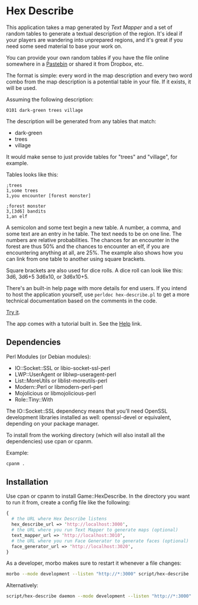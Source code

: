 # Hex Describe

This application takes a map generated by *Text Mapper* and a set of
random tables to generate a textual description of the region. It's
ideal if your players are wandering into unprepared regions, and it's
great if you need some seed material to base your work on.

You can provide your own random tables if you have the file online
somewhere in a [Pastebin](https://en.wikipedia.org/wiki/Pastebin) or
shared it from Dropbox, etc.

The format is simple: every word in the map description and every two
word combo from the map description is a potential table in your file.
If it exists, it will be used.

Assuming the following description:

```
0101 dark-green trees village
```

The description will be generated from any tables that match:

* dark-green
* trees
* village

It would make sense to just provide tables for "trees" and "village",
for example.

Tables looks like this:

```
;trees
1,some trees
1,you encounter [forest monster]

;forest monster
3,[3d6] bandits
1,an elf
```

A semicolon and some text begin a new table. A number, a comma, and
some text are an entry in he table. The text needs to be on one line.
The numbers are relative probabilities. The chances for an encounter
in the forest are thus 50% and the chances to encounter an elf, if you
are encountering anything at all, are 25%. The example also shows how
you can link from one table to another using square brackets.

Square brackets are also used for dice rolls. A dice roll can look
like this: 3d6, 3d6+5 3d6x10, or 3d6x10+5.

There's an built-in help page with more details for end users. If you
intend to host the application yourself, use `perldoc hex-describe.pl`
to get a more technical documentation based on the comments in the
code.

[Try it](https://campaignwiki.org/hex-describe).

The app comes with a tutorial built in. See the
[Help](https://campaignwiki.org/hex-describe/help) link.

## Dependencies

Perl Modules (or Debian modules):

* IO::Socket::SSL or libio-socket-ssl-perl
* LWP::UserAgent or liblwp-useragent-perl
* List::MoreUtils or liblist-moreutils-perl
* Modern::Perl or libmodern-perl-perl
* Mojolicious or libmojolicious-perl
* Role::Tiny::With

The IO::Socket::SSL dependency means that you’ll need OpenSSL
development libraries installed as well: openssl-devel or equivalent,
depending on your package manager.

To install from the working directory (which will also install all the
dependencies) use cpan or cpanm.

Example:

```bash
cpanm .
```

## Installation

Use cpan or cpanm to install Game::HexDescribe. In the directory you
want to run it from, create a config file like the following:

```perl
{
  # the URL where Hex Describe listens
  hex_describe_url => 'http://localhost:3000',
  # the URL where you run Text Mapper to generate maps (optional)
  text_mapper_url => 'http://localhost:3010',
  # the URL where you run Face Generator to generate faces (optional)
  face_generator_url => 'http://localhost:3020',
}
```

As a developer, morbo makes sure to restart it whenever a file
changes:

```bash
morbo --mode development --listen "http://*:3000" script/hex-describe
```

Alternatively:

```bash
script/hex-describe daemon --mode development --listen "http://*:3000"
```
